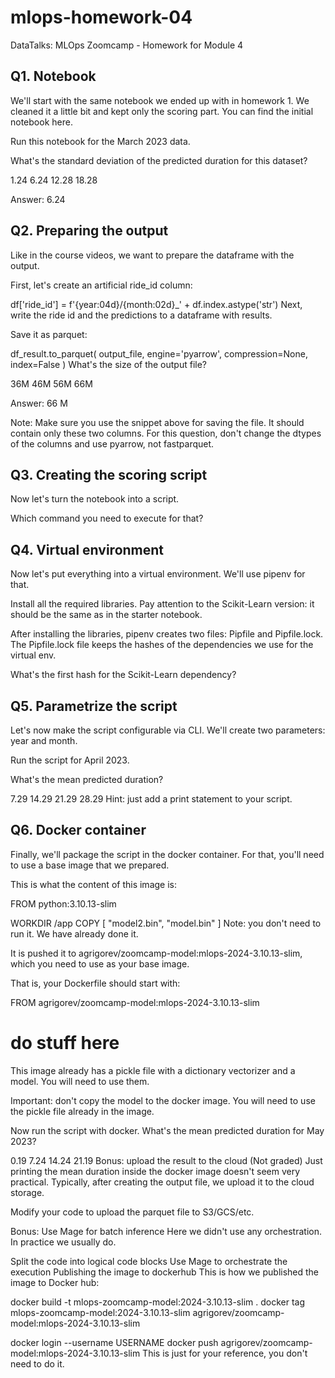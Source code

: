 # mlops-homework-04
DataTalks: MLOps Zoomcamp - Homework for Module 4

## Q1. Notebook
We'll start with the same notebook we ended up with in homework 1. We cleaned it a little bit and kept only the scoring part. You can find the initial notebook here.

Run this notebook for the March 2023 data.

What's the standard deviation of the predicted duration for this dataset?

1.24
6.24
12.28
18.28

Answer: 6.24

## Q2. Preparing the output
Like in the course videos, we want to prepare the dataframe with the output.

First, let's create an artificial ride_id column:

df['ride_id'] = f'{year:04d}/{month:02d}_' + df.index.astype('str')
Next, write the ride id and the predictions to a dataframe with results.

Save it as parquet:

df_result.to_parquet(
    output_file,
    engine='pyarrow',
    compression=None,
    index=False
)
What's the size of the output file?

36M
46M
56M
66M

Answer: 66 M

Note: Make sure you use the snippet above for saving the file. It should contain only these two columns. For this question, don't change the dtypes of the columns and use pyarrow, not fastparquet.

## Q3. Creating the scoring script
Now let's turn the notebook into a script.

Which command you need to execute for that?

## Q4. Virtual environment
Now let's put everything into a virtual environment. We'll use pipenv for that.

Install all the required libraries. Pay attention to the Scikit-Learn version: it should be the same as in the starter notebook.

After installing the libraries, pipenv creates two files: Pipfile and Pipfile.lock. The Pipfile.lock file keeps the hashes of the dependencies we use for the virtual env.

What's the first hash for the Scikit-Learn dependency?

## Q5. Parametrize the script
Let's now make the script configurable via CLI. We'll create two parameters: year and month.

Run the script for April 2023.

What's the mean predicted duration?

7.29
14.29
21.29
28.29
Hint: just add a print statement to your script.

## Q6. Docker container
Finally, we'll package the script in the docker container. For that, you'll need to use a base image that we prepared.

This is what the content of this image is:

FROM python:3.10.13-slim

WORKDIR /app
COPY [ "model2.bin", "model.bin" ]
Note: you don't need to run it. We have already done it.

It is pushed it to agrigorev/zoomcamp-model:mlops-2024-3.10.13-slim, which you need to use as your base image.

That is, your Dockerfile should start with:

FROM agrigorev/zoomcamp-model:mlops-2024-3.10.13-slim

# do stuff here
This image already has a pickle file with a dictionary vectorizer and a model. You will need to use them.

Important: don't copy the model to the docker image. You will need to use the pickle file already in the image.

Now run the script with docker. What's the mean predicted duration for May 2023?

0.19
7.24
14.24
21.19
Bonus: upload the result to the cloud (Not graded)
Just printing the mean duration inside the docker image doesn't seem very practical. Typically, after creating the output file, we upload it to the cloud storage.

Modify your code to upload the parquet file to S3/GCS/etc.

Bonus: Use Mage for batch inference
Here we didn't use any orchestration. In practice we usually do.

Split the code into logical code blocks
Use Mage to orchestrate the execution
Publishing the image to dockerhub
This is how we published the image to Docker hub:

docker build -t mlops-zoomcamp-model:2024-3.10.13-slim .
docker tag mlops-zoomcamp-model:2024-3.10.13-slim agrigorev/zoomcamp-model:mlops-2024-3.10.13-slim

docker login --username USERNAME
docker push agrigorev/zoomcamp-model:mlops-2024-3.10.13-slim
This is just for your reference, you don't need to do it.